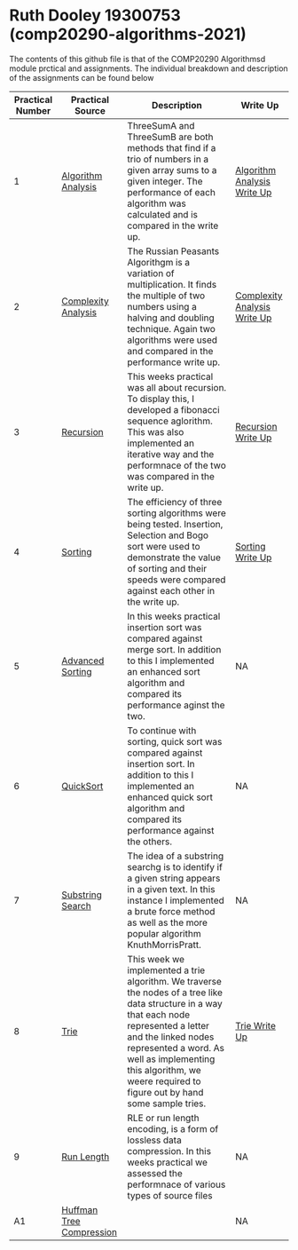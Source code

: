 # Ruth Dooley 19300753 (comp20290-algorithms-2021)

The contents of this github file is that of the COMP20290 Algorithmsd module prctical and assignments. The individual breakdown and description of the assignments can be found below 

Practical Number | Practical Source | Description | Write Up
---------------- | ---------------- | ----------- | --------
1 | [Algorithm Analysis](https://github.com/CompAlgorithms/algorithms20290-2021-repository-RuthDooley/tree/main/wk2-algorithm-analysis)| ThreeSumA and ThreeSumB are both methods that find if a trio of numbers in a given array sums to a given integer. The performance of each algorithm was calculated and is compared in the write up. | [Algorithm Analysis Write Up](https://github.com/CompAlgorithms/algorithms20290-2021-repository-RuthDooley/blob/main/wk2-algorithm-analysis/Algorithms%20-%20Practical%201%20Answers.pdf)
2 | [Complexity Analysis](https://github.com/CompAlgorithms/algorithms20290-2021-repository-RuthDooley/tree/main/wk3-complexity-analysis) | The Russian Peasants Algorithgm is a variation of multiplication. It finds the multiple of two numbers using a halving and doubling technique. Again two algorithms were used and compared in the performance write up. | [Complexity Analysis Write Up](https://github.com/CompAlgorithms/algorithms20290-2021-repository-RuthDooley/blob/main/wk3-complexity-analysis/Algorithms%20-%20Practical%202%20Answers%20.pdf)
3 | [Recursion](https://github.com/CompAlgorithms/algorithms20290-2021-repository-RuthDooley/tree/main/wk4-recursion/src) | This weeks practical was all about recursion. To display this, I developed a fibonacci sequence aglorithm. This was also implemented an iterative way and the performnace of the two was compared in the write up.| [Recursion Write Up](https://github.com/CompAlgorithms/algorithms20290-2021-repository-RuthDooley/blob/main/wk4-recursion/Algorithms%20Practical%203%20-%20Ruth%20Dooley%2019300753%20Answers.pdf)
4 | [Sorting](https://github.com/CompAlgorithms/algorithms20290-2021-repository-RuthDooley/tree/main/wk5-sorting/src) | The efficiency of three sorting algorithms were being tested. Insertion, Selection and Bogo sort were used to demonstrate the value of sorting and their speeds were compared against each other in the write up. | [Sorting Write Up](https://github.com/CompAlgorithms/algorithms20290-2021-repository-RuthDooley/blob/main/wk5-sorting/Algorithms%20Practical%204%20-%20Ruth%20Dooley%2019300753%20-%20Answers.pdf)
5 | [Advanced Sorting](https://github.com/CompAlgorithms/algorithms20290-2021-repository-RuthDooley/tree/main/wk6-advanced-sorting/src) | In this weeks practical insertion sort was compared against merge sort. In addition to this I implemented an enhanced sort algorithm and compared its performance aginst the two. | NA
6 | [QuickSort](https://github.com/CompAlgorithms/algorithms20290-2021-repository-RuthDooley/tree/main/wk7-quicksort/src) | To continue with sorting, quick sort was compared against insertion sort. In addition to this I implemented an enhanced quick sort algorithm and compared its performance against the others. | NA
7 | [Substring Search](https://github.com/CompAlgorithms/algorithms20290-2021-repository-RuthDooley/tree/main/wk8-substring-search/src) | The idea of a substring searchg is to identify if a given string appears in a given text. In this instance I implemented a brute force method as well as the more popular algorithm KnuthMorrisPratt. | NA
8 | [Trie](https://github.com/CompAlgorithms/algorithms20290-2021-repository-RuthDooley/tree/main/wk9-trie/src) | This week we implemented a trie algorithm. We traverse the nodes of a tree like data structure in a way that each node represented a letter and the linked nodes represented a word. As well as implementing this algorithm, we weere required to figure out by hand some sample tries. | [Trie Write Up](https://github.com/CompAlgorithms/algorithms20290-2021-repository-RuthDooley/blob/main/wk9-trie/Practical%208%20Solutions.pdf)
9 | [Run Length](https://github.com/CompAlgorithms/algorithms20290-2021-repository-RuthDooley/tree/main/wk10-run-length/src) | RLE or run length encoding, is a form of lossless data compression. In this weeks practical we assessed the performnace of various types of source files| NA
A1 | [Huffman Tree Compression]() | |  NA

